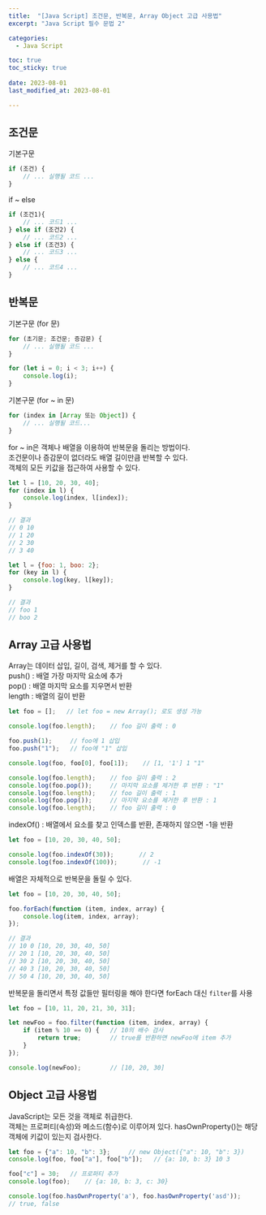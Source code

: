 ```yaml
---
title:  "[Java Script] 조건문, 반복문, Array Object 고급 사용법" 
excerpt: "Java Script 필수 문법 2"

categories:
  - Java Script

toc: true
toc_sticky: true
 
date: 2023-08-01
last_modified_at: 2023-08-01

---
```

## 조건문
기본구문

```javascript
if (조건) {
    // ... 실행될 코드 ...
}
```

if ~ else
```javascript
if (조건1){
    // ... 코드1 ...
} else if (조건2) {
    // ... 코드2 ...
} else if (조건3) {
    // ... 코드3 ...
} else {
    // ... 코드4 ...
} 
```

## 반복문
기본구문 (for 문)

```javascript
for (초기문; 조건문; 증감문) {
    // ... 실행될 코드 ...
}
```

```javascript
for (let i = 0; i < 3; i++) {
    console.log(i);
}
```

기본구문 (for ~ in 문)

```javascript
for (index in [Array 또는 Object]) {
    // ... 실행될 코드...
}
```

for ~ in은 객체나 배열을 이용하여 반복문을 돌리는 방법이다.  
조건문이나 증감문이 없더라도 배열 길이만큼 반복할 수 있다.  
객체의 모든 키값을 접근하여 사용할 수 있다.

```javascript
let l = [10, 20, 30, 40];
for (index in l) {
    console.log(index, l[index]);
}

// 결과
// 0 10
// 1 20
// 2 30
// 3 40
```

```javascript
let l = {foo: 1, boo: 2};
for (key in l) {
    console.log(key, l[key]);
}

// 결과
// foo 1
// boo 2
```

## Array 고급 사용법
Array는 데이터 삽입, 길이, 검색, 제거를 할 수 있다.  
push() : 배열 가장 마지막 요소에 추가  
pop() : 배열 마지막 요소를 지우면서 반환  
length : 배열의 길이 반환

```javascript
let foo = [];   // let foo = new Array(); 로도 생성 가능

console.log(foo.length);    // foo 길이 출력 : 0

foo.push(1);     // foo에 1 삽입
foo.push("1");   // foo에 "1" 삽입

console.log(foo, foo[0], foo[1]);    // [1, '1'] 1 "1"

console.log(foo.length);    // foo 길이 출력 : 2
console.log(foo.pop());     // 마지막 요소를 제거한 후 반환 : "1" 
console.log(foo.length);    // foo 길이 출력 : 1
console.log(foo.pop());     // 마지막 요소를 제거한 후 반환 : 1
console.log(foo.length);    // foo 길이 출력 : 0
```

indexOf() : 배열에서 요소를 찾고 인덱스를 반환, 존재하지 않으면 -1을 반환

```javascript
let foo = [10, 20, 30, 40, 50];

console.log(foo.indexOf(30));       // 2
console.log(foo.indexOf(100));       // -1
```

배열은 자체적으로 반복문을 돌릴 수 있다.

```javascript
let foo = [10, 20, 30, 40, 50];

foo.forEach(function (item, index, array) {
    console.log(item, index, array);
});

// 결과
// 10 0 [10, 20, 30, 40, 50]
// 20 1 [10, 20, 30, 40, 50]
// 30 2 [10, 20, 30, 40, 50]
// 40 3 [10, 20, 30, 40, 50]
// 50 4 [10, 20, 30, 40, 50]
```

반복문을 돌리면서 특정 값들만 필터링을 해야 한다면 forEach 대신 `filter`를 사용

```javascript
let foo = [10, 11, 20, 21, 30, 31];

let newFoo = foo.filter(function (item, index, array) {
    if (item % 10 == 0) {   // 10의 배수 검사
        return true;        // true를 반환하면 newFoo에 item 추가
    }
});

console.log(newFoo);        // [10, 20, 30]
```

## Object 고급 사용법
JavaScript는 모든 것을 객체로 취급한다.  
객체는 프로퍼티(속성)와 메소드(함수)로 이루어져 있다.
hasOwnProperty()는 해당 객체에 키값이 있는지 검사한다.

```javascript
let foo = {"a": 10, "b": 3};     // new Object({"a": 10, "b": 3})
console.log(foo, foo["a"], foo["b"]);   // {a: 10, b: 3} 10 3

foo["c"] = 30;   // 프로퍼티 추가
console.log(foo);    // {a: 10, b: 3, c: 30}

console.log(foo.hasOwnProperty('a'), foo.hasOwnProperty('asd'));
// true, false
```